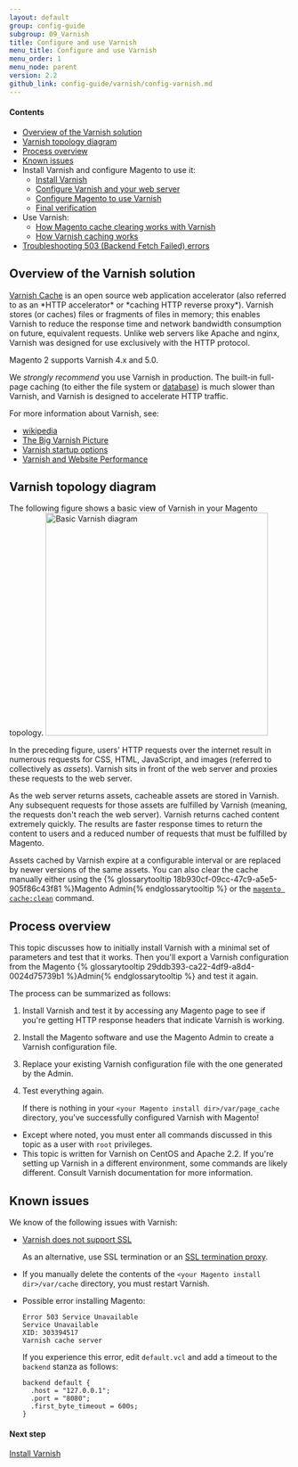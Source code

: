 ```yaml
---
layout: default
group: config-guide
subgroup: 09_Varnish
title: Configure and use Varnish
menu_title: Configure and use Varnish
menu_order: 1
menu_node: parent
version: 2.2
github_link: config-guide/varnish/config-varnish.md
---
```



#### Contents
*	<a href="#config-varnish-over">Overview of the Varnish solution</a>
*	<a href="#varnish-arch">Varnish topology diagram</a>
*	<a href="#config-varnish-process">Process overview</a>
*	<a href="#config-varnish-issues">Known issues</a>
*	Install Varnish and configure Magento to use it:
	*	<a href="{{page.baseurl}}config-guide/varnish/config-varnish-install.html">Install Varnish</a>
	*	<a href="{{page.baseurl}}config-guide/varnish/config-varnish-configure.html">Configure Varnish and your web server</a>
	*	<a href="{{page.baseurl}}config-guide/varnish/config-varnish-magento.html">Configure Magento to use Varnish</a>
	*	<a href="{{page.baseurl}}config-guide/varnish/config-varnish-final.html">Final verification</a>
*	Use Varnish:
	*	<a href="{{page.baseurl}}config-guide/varnish/use-varnish-cache.html">How Magento cache clearing works with Varnish</a>
	*	<a href="{{page.baseurl}}config-guide/varnish/use-varnish-cache-how.html">How Varnish caching works</a>
*	[Troubleshooting 503 (Backend Fetch Failed) errors]({{page.baseurl}}config-guide/varnish/tshoot-varnish-503.html)

<h2 id="config-varnish-over">Overview of the Varnish solution</h2>
<a href="https://www.varnish-cache.org/" target="_blank">Varnish Cache</a> is an open source web application accelerator (also referred to as an *HTTP accelerator* or *caching HTTP reverse proxy*). Varnish stores (or caches) files or fragments of files in memory; this enables Varnish to reduce the response time and network bandwidth consumption on future, equivalent requests. Unlike web servers like Apache and nginx, Varnish was designed for use exclusively with the HTTP protocol.

Magento 2 supports Varnish 4.x and 5.0.

<div class="bs-callout bs-callout-warning">
    <p>We <em>strongly recommend</em> you use Varnish in production. The built-in full-page caching (to either the file system or <a href="{{page.baseurl}}config-guide/database/database.html">database</a>) is much slower than Varnish, and Varnish is designed to accelerate HTTP traffic.</p>
</div>

For more information about Varnish, see:

*	<a href="https://en.wikipedia.org/wiki/Varnish_%28software%29" target="_blank">wikipedia</a>
*	<a href="https://www.varnish-cache.org/docs/trunk/users-guide/intro.html" target="_blank">The Big Varnish Picture</a>
*	<a href="https://www.varnish-cache.org/docs/trunk/reference/varnishd.html#ref-varnishd-options" target="_blank">Varnish startup options</a>
*	<a href="https://www.varnish-cache.org/docs/trunk/users-guide/performance.html#users-performance" target="_blank">Varnish and Website Performance</a>

<h2 id="varnish-arch">Varnish topology diagram</h2>
The following figure shows a basic view of Varnish in your Magento topology.

<img src="{{ site.baseurl }}common/images/varnish_basic.png" width="400px" alt="Basic Varnish diagram">

In the preceding figure, users' HTTP requests over the internet result in numerous requests for CSS, HTML, JavaScript, and images (referred to collectively as *assets*). Varnish sits in front of the web server and proxies these requests to the web server.

As the web server returns assets, cacheable assets are stored in Varnish. Any subsequent requests for those assets are fulfilled by Varnish (meaning, the requests don't reach the web server). Varnish returns cached content extremely quickly. The results are faster response times to return the content to users and a reduced number of requests that must be fulfilled by Magento.

Assets cached by Varnish expire at a configurable interval or are replaced by newer versions of the same assets. You can also clear the cache manually either using the {% glossarytooltip 18b930cf-09cc-47c9-a5e5-905f86c43f81 %}Magento Admin{% endglossarytooltip %} or the <a href="{{page.baseurl}}/config-guide/cli/config-cli-subcommands-cache.html">`magento cache:clean`</a> command.

<h2 id="config-varnish-process">Process overview</h2>
This topic discusses how to initially install Varnish with a minimal set of parameters and test that it works. Then you'll export a Varnish configuration from the Magento {% glossarytooltip 29ddb393-ca22-4df9-a8d4-0024d75739b1 %}Admin{% endglossarytooltip %} and test it again.

The process can be summarized as follows:

1.	Install Varnish and test it by accessing any Magento page to see if you're getting HTTP response headers that indicate Varnish is working.
2.	Install the Magento software and use the Magento Admin to create a Varnish configuration file.
3.	Replace your existing Varnish configuration file with the one generated by the Admin.
3.	Test everything again.

	If there is nothing in your `<your Magento install dir>/var/page_cache` directory, you've successfully configured Varnish with Magento!

<div class="bs-callout bs-callout-info" id="info">
	<ul><li>Except where noted, you must enter all commands discussed in this topic as a user with <code>root</code> privileges.</li>
		<li>This topic is written for Varnish on CentOS and Apache 2.2. If you're setting up Varnish in a different environment, some commands are likely different. Consult Varnish documentation for more information.</li></ul>
</div>

<h2 id="config-varnish-issues">Known issues</h2>
We know of the following issues with Varnish:

*	<a href="https://www.varnish-cache.org/docs/3.0/phk/ssl.html" target="_blank">Varnish does not support SSL</a>

	As an alternative, use SSL termination or an <a href="https://en.wikipedia.org/wiki/TLS_termination_proxy" target="_blank">SSL termination proxy</a>.

*	If you manually delete the contents of the `<your Magento install dir>/var/cache` directory, you must restart Varnish.


*	Possible error installing Magento:

		Error 503 Service Unavailable
		Service Unavailable
		XID: 303394517
		Varnish cache server

	If you experience this error, edit `default.vcl` and add a timeout to the `backend` stanza as follows:

		backend default {
	      .host = "127.0.0.1";
	      .port = "8080";
	      .first_byte_timeout = 600s;
		}

#### Next step
<a href="{{page.baseurl}}config-guide/varnish/config-varnish-install.html">Install Varnish</a>
